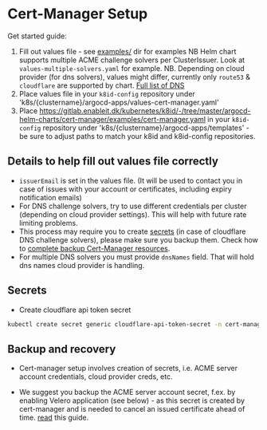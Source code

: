 # Cert-Manager Setup

Get started guide:

1. Fill out values file -  see
[examples/](https://gitlab.enableit.dk/kubernetes/k8id/-/tree/master/argocd-helm-charts/cert-manager/examples)
dir for examples NB
Helm chart supports multiple ACME challenge solvers per ClusterIssuer.
Look at `values-multiple-solvers.yaml` for example.
NB. Depending on cloud provider (for dns solvers), values might differ,
currently only `route53` & `cloudflare` are supported by chart.
[Full list of DNS](https://cert-manager.io/docs/configuration/acme/dns01/)
2. Place values file in your `k8id-config` repository under 'k8s/{clustername}/argocd-apps/values-cert-manager.yaml'
3. Place
<https://gitlab.enableit.dk/kubernetes/k8id/-/tree/master/argocd-helm-charts/cert-manager/examples/cert-manager.yaml>
in your `k8id-config` repository under 'k8s/{clustername}/argocd-apps/templates' -
be sure to adjust paths to match your k8id and k8id-config repositories.

## Details to help fill out values file correctly

- `issuerEmail` is set in the values file.
(It will be used to contact you in case of issues with your account
or certificates, including expiry notification emails)
- For DNS challenge solvers, try to use different credentials per cluster (depending on cloud provider settings).
This will help with future rate limiting problems.
- This process may require you to create
[secrets](https://kubernetes.io/docs/tasks/configmap-secret/managing-secret-using-kubectl/)
(in case of cloudflare DNS challenge solvers),
please make sure you backup them.
Check how to [complete backup Cert-Manager resources](https://cert-manager.io/docs/tutorials/backup/).
- For multiple DNS solvers you must provide `dnsNames` field. That will hold dns names cloud provider is handling.

## Secrets

- Create cloudflare api token secret

```sh
kubectl create secret generic cloudflare-api-token-secret -n cert-manager --dry-run=client --from-literal=api-token=1234567890123 -o yaml | kubeseal --controller-name sealed-secrets --controller-namespace system -o yaml - > cloudflare-api-token-secret.yaml
```

## Backup and recovery

- Cert-manager setup involves creation of secrets, i.e. ACME server account credentials, cloud provider creds, etc.
<!-- markdownlint-disable -->
- We suggest you backup the ACME server account secret, f.ex. by enabling Velero application (see below) - as this secret is created by cert-manager and is needed to cancel an issued certificate ahead of time.
[read](https://gitlab.enableit.dk/kubernetes/k8id/-/blob/master/argocd-helm-charts/sealed-secrets/README.md#how-to-backup-and-restore-sealed-secrets)
this guide.
<!-- markdownlint-enable -->
